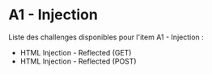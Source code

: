# A1 - Injection

Liste des challenges disponibles pour l'item A1 - Injection :&#x20;

* HTML Injection - Reflected (GET)
* HTML Injection - Reflected (POST)
